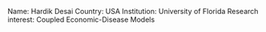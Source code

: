 Name: Hardik Desai
Country: USA
Institution: University of Florida 
Research interest: Coupled Economic-Disease Models
